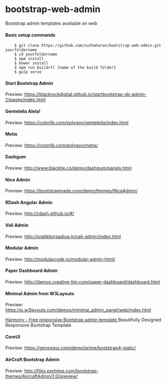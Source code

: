 # bootstrap-web-admin
Bootstrap admin templates available on web

#### Basic setup commands
```shell
    $ git clone https://github.com/suthaharan/bootstrap-web-admin.git yourfoldername
    $ cd yourfoldername
    $ npm install
    $ bower install
    $ npm run buildrtl [name of the build folder]
    $ gulp serve
```

#### Start Bootstrap Admin
Preview: https://blackrockdigital.github.io/startbootstrap-sb-admin-2/pages/index.html

#### Gentelella Alela!
Preview: https://colorlib.com/polygon/gentelella/index.html

#### Metis
Preview: https://colorlib.com/polygon/metis/

#### Dashgum
Preview: http://www.blacktie.co/demo/dashgum/panels.html

#### Nice Admin
Preview: https://bootstrapmade.com/demo/themes/NiceAdmin/

#### RDash Angular Admin
Preview: http://rdash.github.io/#/

#### Vali Admin
Preview: http://pratikborsadiya.in/vali-admin/index.html

#### Modular Admin
Preview: http://modularcode.io/modular-admin-html/

#### Paper Dashboard Admin
Preview: http://demos.creative-tim.com/paper-dashboard/dashboard.html

#### Minimal Admin from W3Layouts
Preview: https://p.w3layouts.com/demos/minimal_admin_panel/web/index.html

[Harmony - Free responsive Bootstrap admin template ](http://themestruck.com/theme/harmony-admin) Beautifully Designed Responsive Bootstrap Template

#### CoreUI
Preview: https://genesisui.com/demo/prime/bootstrap4-static/

#### AirCraft Bootstrap Admin
Preview: http://files.portnine.com/bootstrap-themes/AircraftAdmin/1.0/preview/

